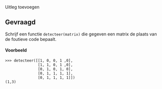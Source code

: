 Uitleg toevoegen

## Gevraagd
Schrijf een functie `detecteer(matrix)` die gegeven een matrix de plaats van de foutieve code bepaalt.

#### Voorbeeld

```
>>> detecteer([[1, 0, 0, 1 ,0],
               [1, 1, 0, 1 ,0],
               [0, 1, 0, 1, 0],
               [0, 1, 1, 1, 1],
               [0, 1, 1, 1, 1]])
(1,3)
```